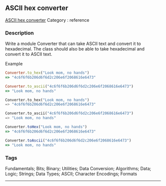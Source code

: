 ## ASCII hex converter
[ASCII hex converter](https://www.codewars.com/kata/ascii-hex-converter)
Category : reference

### Description
Write a module Converter that can take ASCII text and convert it to
hexadecimal. The class should also be able to take hexadecimal and
convert it to ASCII text.

Example

```ruby
Converter.to_hex("Look mom, no hands")
=> "4c6f6f6b206d6f6d2c206e6f2068616e6473"

Converter.to_ascii("4c6f6f6b206d6f6d2c206e6f2068616e6473")
=> "Look mom, no hands"
```
```python
Converter.to_hex("Look mom, no hands")
=> "4c6f6f6b206d6f6d2c206e6f2068616e6473"

Converter.to_ascii("4c6f6f6b206d6f6d2c206e6f2068616e6473")
=> "Look mom, no hands"
```
```javascript
Converter.toHex("Look mom, no hands")
=> "4c6f6f6b206d6f6d2c206e6f2068616e6473"

Converter.toAscii("4c6f6f6b206d6f6d2c206e6f2068616e6473")
=> "Look mom, no hands"
```

### Tags
Fundamentals; Bits; Binary; Utilities; Data Conversion; Algorithms; Data; Logic; Strings; Data Types; ASCII; Character Encodings; Formats

- - -
